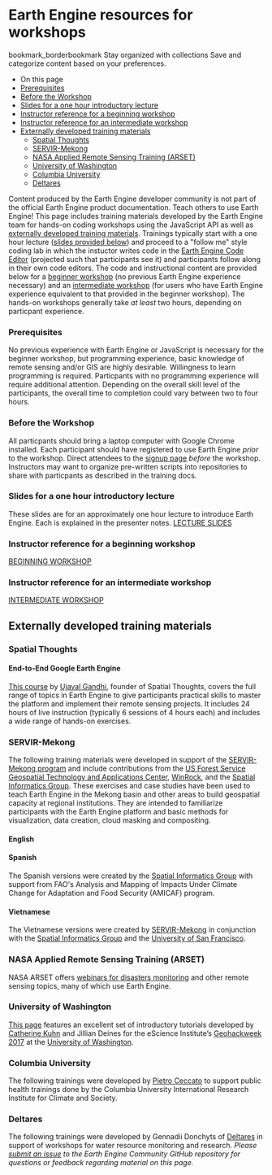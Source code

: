  
#  Earth Engine resources for workshops 
bookmark_borderbookmark Stay organized with collections  Save and categorize content based on your preferences. 
  * On this page
  * [Prerequisites](https://developers.google.com/earth-engine/tutorials/ttt#prerequisites)
  * [Before the Workshop](https://developers.google.com/earth-engine/tutorials/ttt#before-the-workshop)
  * [Slides for a one hour introductory lecture](https://developers.google.com/earth-engine/tutorials/ttt#slides-for-a-one-hour-introductory-lecture)
  * [Instructor reference for a beginning workshop](https://developers.google.com/earth-engine/tutorials/ttt#instructor-reference-for-a-beginning-workshop)
  * [Instructor reference for an intermediate workshop](https://developers.google.com/earth-engine/tutorials/ttt#instructor-reference-for-an-intermediate-workshop)
  * [Externally developed training materials](https://developers.google.com/earth-engine/tutorials/ttt#externally-developed-training-materials)
    * [Spatial Thoughts](https://developers.google.com/earth-engine/tutorials/ttt#spatial-thoughts)
    * [SERVIR-Mekong](https://developers.google.com/earth-engine/tutorials/ttt#servir-mekong)
    * [ NASA Applied Remote Sensing Training (ARSET) ](https://developers.google.com/earth-engine/tutorials/ttt#nasa-applied-remote-sensing-training-arset)
    * [University of Washington](https://developers.google.com/earth-engine/tutorials/ttt#university-of-washington)
    * [Columbia University](https://developers.google.com/earth-engine/tutorials/ttt#columbia-university)
    * [Deltares](https://developers.google.com/earth-engine/tutorials/ttt#deltares)


Content produced by the Earth Engine developer community is not part of the official Earth Engine product documentation. 
Teach others to use Earth Engine! This page includes training materials developed by the Earth Engine team for hands-on coding workshops using the JavaScript API as well as [externally developed training materials](https://developers.google.com/earth-engine/tutorials/ttt#externally-developed-training-materials). Trainings typically start with a one hour lecture ([slides provided below](https://developers.google.com/earth-engine/tutorials/ttt#slides-for-a-one-hour-introductory-lecture)) and proceed to a "follow me" style coding lab in which the instuctor writes code in the [Earth Engine Code Editor](https://developers.google.com/earth-engine/tutorials/code.earthengine.google.com) (projected such that participants see it) and participants follow along in their own code editors. The code and instructional content are provided below for a [beginner workshop](https://developers.google.com/earth-engine/tutorials/ttt#instructor-reference-for-a-beginning-workshop) (no previous Earth Engine experience necessary) and an [intermediate workshop](https://developers.google.com/earth-engine/tutorials/ttt#instructor-reference-for-an-intermediate-workshop) (for users who have Earth Engine experience equivalent to that provided in the beginner workshop). The hands-on workshops generally take _at least_ two hours, depending on particpant experience.
### Prerequisites
No previous experience with Earth Engine or JavaScript is necessary for the beginner workshop, but programming experience, basic knowledge of remote sensing and/or GIS are highly desirable. Willingness to learn programming is required. Particpants with no programming experience will require additional attention. Depending on the overall skill level of the participants, the overall time to completion could vary between two to four hours.
### Before the Workshop
All particpants should bring a laptop computer with Google Chrome installed. Each participant should have registered to use Earth Engine _prior_ to the workshop. Direct attendees to the [signup page](https://signup.earthengine.google.com/#/) _before_ the workshop. Instructors may want to organize pre-written scripts into repositories to share with particpants as described in the training docs.
### Slides for a one hour introductory lecture
These slides are for an approximately one hour lecture to introduce Earth Engine. Each is explained in the presenter notes.
[LECTURE SLIDES](https://docs.google.com/presentation/d/1hT9q6kWigM1MM3p7IEcvNQlpPvkedW-lgCCrIqbNeis)
### Instructor reference for a beginning workshop
[BEGINNING WORKSHOP](https://docs.google.com/document/d/1ZxRKMie8dfTvBmUNOO0TFMkd7ELGWf3WjX0JvESZdOE)
### Instructor reference for an intermediate workshop
[INTERMEDIATE WORKSHOP](https://docs.google.com/document/d/1keJGLN-j5H5B-kQXdwy0ryx6E8j2D9KZVEUD-v9evys)
## Externally developed training materials
### Spatial Thoughts
#### End-to-End Google Earth Engine
[This course](https://spatialthoughts.com/courses/google-earth-engine/) by [Ujaval Gandhi](https://spatialthoughts.com/about/), founder of Spatial Thoughts, covers the full range of topics in Earth Engine to give participants practical skills to master the platform and implement their remote sensing projects.
It includes 24 hours of live instruction (typically 6 sessions of 4 hours each) and includes a wide range of hands-on exercises.
### SERVIR-Mekong
The following training materials were developed in support of the [SERVIR-Mekong program](https://servir.adpc.net/) and include contributions from the [US Forest Service Geospatial Technology and Applications Center](https://www.fs.fed.us/gstc/), [WinRock](https://www.winrock.org/), and the [Spatial Informatics Group](https://sig-gis.com/). These exercises and case studies have been used to teach Earth Engine in the Mekong basin and other areas to build geospatial capacity at regional institutions. They are intended to familiarize participants with the Earth Engine platform and basic methods for visualization, data creation, cloud masking and compositing.
#### English
#### Spanish
The Spanish versions were created by the [Spatial Informatics Group](https://sig-gis.com/) with support from FAO's Analysis and Mapping of Impacts Under Climate Change for Adaptation and Food Security (AMICAF) program.
#### Vietnamese
The Vietnamese versions were created by [SERVIR-Mekong](https://servir.adpc.net/) in conjunction with the [Spatial Informatics Group](https://sig-gis.com/) and the [University of San Francisco](https://www.usfca.edu/).
###  NASA Applied Remote Sensing Training (ARSET) 
NASA ARSET offers [webinars for disasters monitoring](https://arset.gsfc.nasa.gov/disasters/webinars) and other remote sensing topics, many of which use Earth Engine. 
### University of Washington
[This page](https://geohackweek.github.io/GoogleEarthEngine/) features an excellent set of introductory tutorials developed by [Catherine Kuhn](http://www.thebutmanlab.com/catherine-kuhn/) and Jillian Deines for the eScience Institute’s [Geohackweek 2017](https://geohackweek.github.io/ghw2017/) at the [University of Washington](https://www.washington.edu/).
### Columbia University
The following trainings were developed by [Pietro Ceccato](http://iri.columbia.edu/contact/staff-directory/pietro-ceccato/) to support public health trainings done by the Columbia University International Research Institute for Climate and Society.
### Deltares
The following trainings were developed by Gennadii Donchyts of [Deltares](https://www.deltares.nl/en/) in support of workshops for water resource monitoring and research.
_Please[ submit an issue](https://github.com/google/earthengine-community/issues/new) to the Earth Engine Community GitHub repository for questions or feedback regarding material on this page._
